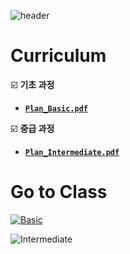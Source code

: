 ![header](https://capsule-render.vercel.app/api?type=waving&color=auto&height=300&section=header&text=PYTHON-EDU%20&fontSize=90&animation=fadeIn&fontAlignY=38&desc=2025%2009.19~&descAlignY=51&descAlign=70&)

# Curriculum
☑️  **기초 과정**
   - [**`Plan_Basic.pdf`**](https://github.com/lllilililli/2025-MYPAUL-PYTHONEDU/blob/main/Main/Plan_Basic.pdf)

☑️  **중급 과정**
   - [**`Plan_Intermediate.pdf`**](https://github.com/lllilililli/2025-MYPAUL-PYTHONEDU/blob/main/Main/Plan_Intermediate.pdf)

# Go to Class

[![Basic](https://capsule-render.vercel.app/api?type=rect&color=gradient&text=%20%20기초과정%20%20&fontAlign=30&fontSize=30&textBg=true&desc=Python%20%27Basic%27%20Course&descAlign=60&descAlignY=50)](https://github.com/lllilililli/2025-MYPAUL-PYTHONEDU/tree/main/Main/Basic)

![Intermediate](https://capsule-render.vercel.app/api?type=rect&color=gradient&text=%20%20중급과정%20%20&fontAlign=30&fontSize=30&textBg=true&desc=Python%20%27Intermediate%27%20Course&descAlign=60&descAlignY=50)

